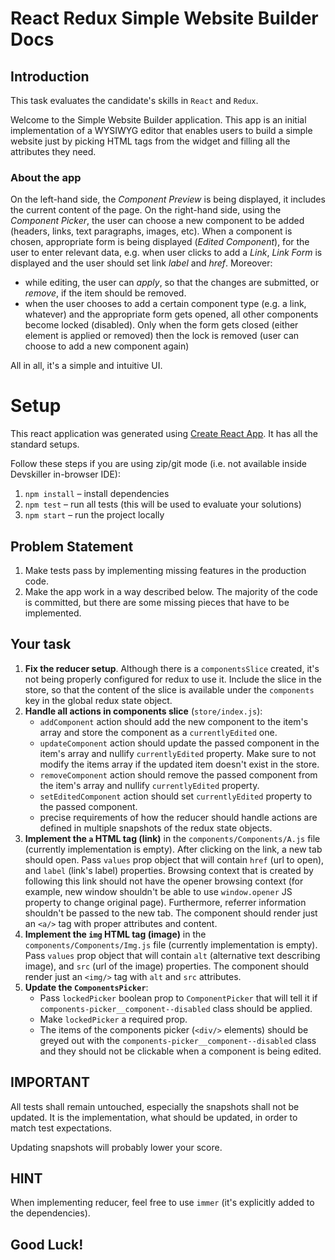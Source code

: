 # React Redux Simple Website Builder Docs

## Introduction

This task evaluates the candidate's skills in `React` and `Redux`.

Welcome to the Simple Website Builder application. This app is an initial implementation of a WYSIWYG editor that enables users to build a simple website just by picking HTML tags from the widget and filling all the attributes they need.

### About the app

On the left-hand side, the *Component Preview* is being displayed, it includes the current content of the page. On the right-hand side, using the *Component Picker*, the user can choose a new component to be added (headers, links, text paragraphs, images, etc). When a component is chosen, appropriate form is being displayed (*Edited Component*), for the user to enter relevant data, e.g. when user clicks to add a *Link*, *Link Form* is displayed and the user should set link *label* and *href*. Moreover:
- while editing, the user can *apply*, so that the changes are submitted, or *remove*, if the item should be removed.
- when the user chooses to add a certain component type (e.g. a link, whatever) and the appropriate form gets opened, all other components become locked (disabled). Only when the form gets closed (either element is applied or removed) then the lock is removed (user can choose to add a new component again)

All in all, it's a simple and intuitive UI.

# Setup

This react application was generated using [Create React App](https://github.com/facebook/create-react-app). It has all the standard setups.

Follow these steps if you are using zip/git mode (i.e. not available inside Devskiller in-browser IDE):

1. `npm install` – install dependencies
2. `npm test` – run all tests (this will be used to evaluate your solutions)
3. `npm start` – run the project locally

## Problem Statement

1. Make tests pass by implementing missing features in the production code.
2. Make the app work in a way described below. The majority of the code is committed, but there are some missing pieces that have to be implemented.

## Your task

1. **Fix the reducer setup**. Although there is a `componentsSlice` created, it's not being properly configured for redux to use it. Include the slice in the store, so that the content of the slice is available under the `components` key in the global redux state object.
2. **Handle all actions in components slice** (`store/index.js`):
   - `addComponent` action should add the new component to the item's array and store the component as a `currentlyEdited` one.
   - `updateComponent` action should update the passed component in the item's array and nullify `currentlyEdited` property. Make sure to not modify the items array if the updated item doesn't exist in the store. 
   - `removeComponent` action should remove the passed component from the item's array and nullify `currentlyEdited` property.
   - `setEditedComponent` action should set `currentlyEdited` property to the passed component.
   - precise requirements of how the reducer should handle actions are defined in multiple snapshots of the redux state objects.
3. **Implement the `a` HTML tag (link)** in the `components/Components/A.js` file (currently implementation is empty). After clicking on the link, a new tab should open. Pass `values` prop object that will contain `href` (url to open), and `label` (link's label) properties. Browsing context that is created by following this link should not have the opener browsing context (for example, new window shouldn't be able to use `window.opener` JS property to change original page). Furthermore, referrer information shouldn't be passed to the new tab. The component should render just an `<a/>` tag with proper attributes and content.
4. **Implement the `img` HTML tag (image)** in the `components/Components/Img.js` file (currently implementation is empty). Pass `values` prop object that will contain `alt` (alternative text describing image), and `src` (url of the image) properties. The component should render just an `<img/>` tag with `alt` and `src` attributes.
5. **Update the `ComponentsPicker`**:
   - Pass `lockedPicker` boolean prop to `ComponentPicker` that will tell it if `components-picker__component--disabled` class should be applied.
   - Make `lockedPicker` a required prop. 
   - The items of the components picker (`<div/>` elements) should be greyed out with the `components-picker__component--disabled` class and they should not be clickable when a component is being edited.

## IMPORTANT

All tests shall remain untouched, especially the snapshots shall not be updated. It is the implementation, what should be updated, in order to match test expectations.

Updating snapshots will probably lower your score.

## HINT

When implementing reducer, feel free to use `immer` (it's explicitly added to the dependencies).

## Good Luck!

